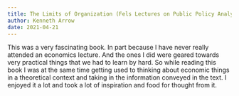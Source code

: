 ```yaml
---
title: The Limits of Organization (Fels Lectures on Public Policy Analysis)
author: Kenneth Arrow
date: 2021-04-21
---
```


This was a very fascinating book. In part because I have never really attended
an economics lecture. And the ones I did were geared towards very practical
things that we had to learn by hard. So while reading this book I was at the
same time getting used to thinking about economic things in a theoretical
context and taking in the information conveyed in the text. I enjoyed it a lot
and took a lot of inspiration and food for thought from it.
